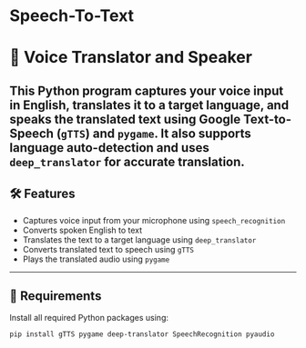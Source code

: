 # Speech-To-Text
# 🎤 Voice Translator and Speaker

This Python program captures your voice input in English, translates it to a target language, and speaks the translated text using Google Text-to-Speech (`gTTS`) and `pygame`. It also supports language auto-detection and uses `deep_translator` for accurate translation.
---
## 🛠️ Features

- Captures voice input from your microphone using `speech_recognition`
- Converts spoken English to text
- Translates the text to a target language using `deep_translator`
- Converts translated text to speech using `gTTS`
- Plays the translated audio using `pygame`
---
## 🐍 Requirements

Install all required Python packages using:

```bash
pip install gTTS pygame deep-translator SpeechRecognition pyaudio

